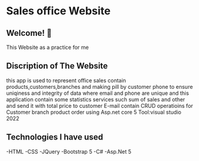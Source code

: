 
# Sales office Website


## Welcome! 👋

This Website as a practice for me 

 
## Discription of The Website
this app is used to represent office sales 
contain products,customers,branches and making pill
by customer phone to ensure uniqiness and integrity of data
where email and phone are unique
and this application contain some statistics services
such sum of sales and other
and send it with total price to customer E-mail
contain CRUD operatioins for 
Customer
branch
product
order
using Asp.net core 5
Tool:visual studio 2022
 

## Technologies I have used
-HTML
-CSS
-JQuery
-Bootstrap 5
-C#
-Asp.Net 5


